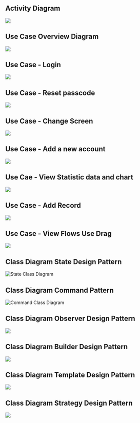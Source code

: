 ## Activity Diagram

![](ActivityDiagram_Check&AddRecord.png)

## Use Case Overview Diagram

![](UseCaseOverviewDiagram.png)

## Use Case - Login

![](Sequence%20Diagram_Login.png)

## Use Case - Reset passcode

![](Sequence%20Diagram_Reset%20Passcode.png)

## Use Case - Change Screen

![](Sequence_Diagram_Change_Screen.png)

## Use Case - Add a new account

![](Sequence%20Diagram_Add%20a%20new%20account.png)

## Use Cae - View Statistic data and chart

![](Sequence%20Diagram_View%20Chart.png)

## Use Case - Add Record

![](Sequence_Diagram_addRecord.png)

## Use Case - View Flows Use Drag

![](Sequence%20Diagram_ViewMyFlowsUseDrag.png)

## Class Diagram State Design Pattern

![State Class Diagram](StateClassDiagram.png)

## Class Diagram Command Pattern

![Command Class Diagram](Command_Decorator_Pattern.png)

## Class Diagram Observer Design Pattern

![](ObserverClassDiagram.png)

## Class Diagram Builder Design Pattern

![](ClassDiagram_BuilderPattern.png)

## Class Diagram Template Design Pattern

![](TemplateClassDiagram.png)

## Class Diagram Strategy Design Pattern

![](StrategyClassDiagram.png)
